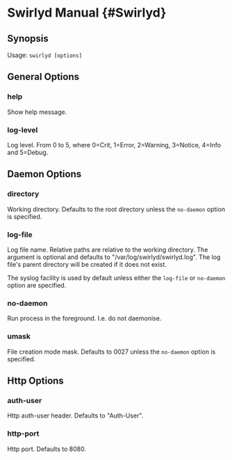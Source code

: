 Swirlyd Manual {#Swirlyd}
==============

Synopsis
--------

Usage: `swirlyd [options]`

General Options
---------------

### help ###

Show help message.

### log-level ###

Log level. From 0 to 5, where 0=Crit, 1=Error, 2=Warning, 3=Notice, 4=Info and 5=Debug.

Daemon Options
--------------

### directory ###

Working directory. Defaults to the root directory unless the `no-daemon` option is specified.

### log-file ###

Log file name. Relative paths are relative to the working directory. The argument is optional and
defaults to "/var/log/swirlyd/swirlyd.log". The log file's parent directory will be created if it
does not exist.

The syslog facility is used by default unless either the `log-file` or `no-daemon` option are
specified.

### no-daemon ###

Run process in the foreground. I.e. do not daemonise.

### umask ###

File creation mode mask. Defaults to 0027 unless the `no-daemon` option is specified.

Http Options
------------

### auth-user ###

Http auth-user header. Defaults to "Auth-User".

### http-port ###

Http port. Defaults to 8080.
